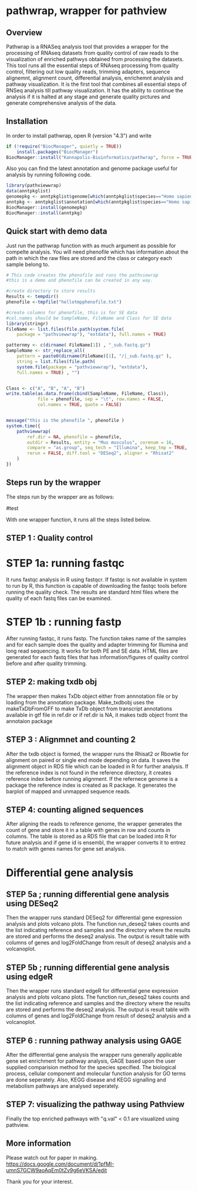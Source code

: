 # pathwrap, wrapper for pathview

## Overview

Pathwrap is a RNASeq analysis tool that provides a wrapper for the processing of RNAseq datasets from quality control of raw reads to the visualization of enriched pathwys obtained from processing the datasets. This tool runs all the essential steps of RNAseq processing from quality control, filtering out low quality reads, trimming adapters, sequence alignemnt, alignment count, differential analysis, enrichemnt analysis and pathway visualization. It is the first tool that combines all essential steps of RNSeq analysis till pathway visualization. It has the ability to continue the analysis if it is halted at any stage and generate quality pictures and generate comprehensive analysis of the data. 

## Installation
In order to install pathwrap, open R (version "4.3") and write

```r
if (!require("BiocManager", quietly = TRUE))
    install.packages("BiocManager")
BiocManager::install("Kannapolis-Bioinformatics/pathwrap", force = TRUE, build_vignette = TRUE)
```

Also you can find the latest annotation and genome package useful for analysis by running following code.

```r 
library(pathviewwrap)
data(anntpkglist)
genomepkg <- anntpkglist$genome[which(anntpkglist$species=="Homo sapiens")]
anntpkg <- anntpkglist$annotation[which(anntpkglist$species=="Homo sapiens")]
BiocManager::install(genomepkg)
BiocManager::install(anntpkg)
```

## Quick start with demo data 
Just run the pathwrap function with as much argument as possible for compelte analysis. You will need phenofile which has information about the path in which the raw files are stored and the class or category each sample belong to.

``` r
# This code creates the phenofile and runs the pathviewrap
#this is a demo and phenofile can be created in any way.

#create directory to store results
Results <- tempdir()
phenofile <-tmpfile("hellotmpphenofile.txt")

#create columns for phenofile, this is for SE data
#col.names should be SampleName, FileName and Class for SE data
library(stringr)
FileName <- list.files(file.path(system.file(
    package = "pathviewwrap"), "extdata"), full.names = TRUE)

patternmy <- c(dirname( FileName[1]) , "_sub.fastq.gz")
SampleName <- str_replace_all(
    pattern = paste0(dirname(FileName)[1], "/|_sub.fastq.gz" ),
    string = list.files(file.path(
    system.file(package = "pathviewwrap"), "extdata"), 
    full.names = TRUE) , "")


Class <- c("A", "B", "A", "B")
write.table(as.data.frame(cbind(SampleName, FileName, Class)), 
            file = phenofile, sep = "\t", row.names = FALSE, 
            col.names = TRUE, quote = FALSE)


message("this is the phenofile ", phenofile )
system.time({
    pathviewwrap(
        ref.dir = NA, phenofile = phenofile,
        outdir = Results, entity = "Mus musculus", corenum = 16,
        compare = "as.group", seq_tech = "Illumina", keep_tmp = TRUE,
        rerun = FALSE, diff.tool = "DESeq2", aligner = "Rhisat2"
    )
})

```

## Steps run by the wrapper 
The steps run by the wrapper are as follows:

#test

With one wrapper function, it runs all the steps listed below. 

## STEP 1 : Quality control

# STEP 1a: running fastqc

It runs fastqc analysis in R using fastqcr. If fastqc is not available in system to run by R, this function is capable of downloading the fastqc tools before running the quality check. The results are standard html files where the quality of each fastq files can be examined.

# STEP 1b : running fastp

After running fastqc, it runs fastp. The function takes name of the samples and for each sample does the quality and adapter trimming for Illumina and long read sequencing. It works for both PE and SE data. HTML files are generated for each fastq files that has information/figures of quality control before and after quality trimming.

## STEP 2: making txdb obj

The wrapper then makes TxDb object either from annnotation file or by loading from the annotation package. Make_txdbobj uses the makeTxDbFromGFF to make TxDb object from transcript annotations available in gtf file in ref.dir or if ref.dir is NA, it makes txdb object fromt the annotaion package

## STEP 3 : Alignmnet and counting 2 

After the txdb object is formed, the wrapper runs the Rhisat2 or Rbowtie for alignment on paired or single end mode depending on data. It saves the alignment object in RDS file which can be loaded in R for further analysis. If the reference index is not found in the reference directory, it creates reference index before running alignment. If the refernece genome is a package the reference index is created as R package. It generates the barplot of mapped and unmapped sequence reads.

## STEP 4: counting aligned sequences

After aligning the reads to reference genome, the wrapper generates the count of gene and store it in a table with genes in row and counts in columns. The table is stored as a RDS file that can be loaded into R for future analysis and if gene id is ensembl, the wrapper converts it to entrez to match with genes names for gene set analysis. 

# Differential gene analysis

## STEP 5a ; running differential gene analysis using DESeq2

Then the wrapper runs standard DESeq2 for differential gene expression analysis and plots volcano plots. The function run_deseq2 takes counts and the list indicating reference and samples and the directory where the results are stored and performs the deseq2 analysis. The output is result table with columns of genes and log2FoldChange from result of deseq2 analysis and a volcanoplot.


## STEP 5b ; running differential gene analysis using edgeR

Then the wrapper runs standard edgeR for differential gene expression analysis and plots volcano plots. The function run_deseq2 takes counts and the list indicating reference and samples and the directory where the results are stored and performs the deseq2 analysis. The output is result table with columns of genes and log2FoldChange from result of deseq2 analysis and a volcanoplot.

## STEP 6 : running pathway analysis using GAGE 

After the differential gene analysis the wrapper runs generally applicable gene set enrichment for pathway analysis, GAGE based upon the user supplied comparision method for the species specified. The biological process, cellular component and molecular function analysis for GO terms are done seperately. Also, KEGG disease and KEGG signalling and metabolism pathways are analysed seperately. 

## STEP 7: visualizing the pathway using Pathview

Finally the top enriched pathways with "q.val" < 0.1 are visualized using pathview.

## More information
Please watch out for paper in making. 
https://docs.google.com/document/d/1pfMI-umnS7GCW9aoAqEm0tZv9g6eVKSA/edit


Thank you for your interest.

